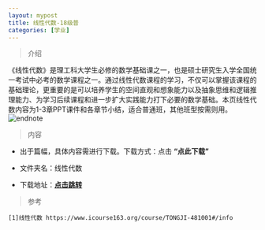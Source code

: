 ```yaml
---
layout: mypost
title: 线性代数-18级普
categories: [学业]
---
```

> 介绍

《线性代数》是理工科大学生必修的数学基础课之一，也是硕士研究生入学全国统一考试中必考的数学课程之一。通过线性代数课程的学习，不仅可以掌握该课程的基础理论，更重要的是可以培养学生的空间直观和想象能力以及抽象思维和逻辑推理能力、为学习后续课程和进一步扩大实践能力打下必要的数学基础。本页线性代数内容为1-3章PPT课件和各章节小结，适合普通班，其他班型按需则用。
![endnote](https://edu-image.nosdn.127.net/073C1029018CC03A549606E0C2E48D97.jpg?imageView&thumbnail=426y240&quality=100)


>内容

- 出于篇幅，具体内容需进行下载。下载方式：点击  **“点此下载”**

- 文件夹名：线性代数

- 下载地址：**[点击跳转](https://zhuifengyi.coding.net/p/MESC_doc/d/MESC_doc/git/tree/master/18%E7%BA%A7%E6%99%AE%E5%A4%A7%E6%B1%87%E6%80%BB/%E7%BA%BF%E6%80%A7%E4%BB%A3%E6%95%B0)**


> 参考

```
[1]线性代数 https://www.icourse163.org/course/TONGJI-481001#/info
```


